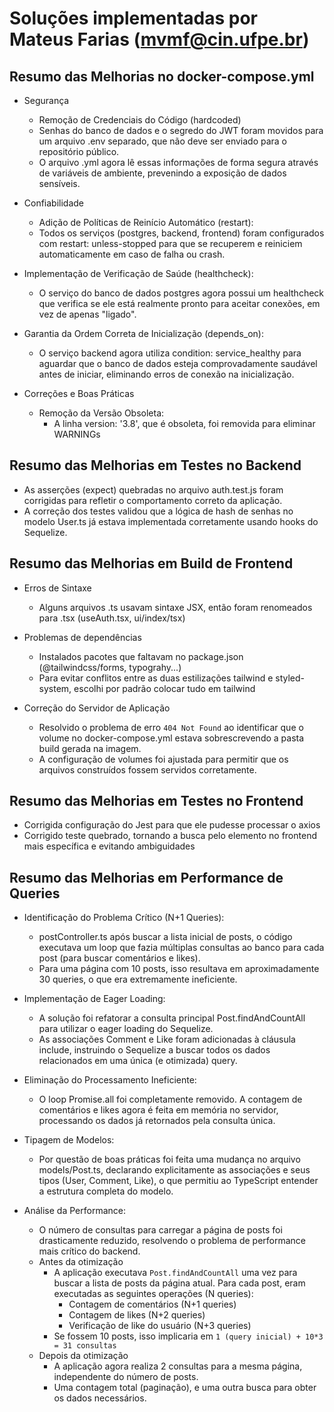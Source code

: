# Soluções implementadas por Mateus Farias (mvmf@cin.ufpe.br)

## Resumo das Melhorias no docker-compose.yml

- Segurança
	- Remoção de Credenciais do Código (hardcoded)
	- Senhas do banco de dados e o segredo do JWT foram movidos para um arquivo .env separado, que não deve ser enviado para o repositório público.
	- O arquivo .yml agora lê essas informações de forma segura através de variáveis de ambiente, prevenindo a exposição de dados sensíveis.

- Confiabilidade
	- Adição de Políticas de Reinício Automático (restart):
	- Todos os serviços (postgres, backend, frontend) foram configurados com restart: unless-stopped para que se recuperem e reiniciem automaticamente em caso de falha ou crash.

- Implementação de Verificação de Saúde (healthcheck):
	- O serviço do banco de dados postgres agora possui um healthcheck que verifica se ele está realmente pronto para aceitar conexões, em vez de apenas "ligado".

- Garantia da Ordem Correta de Inicialização (depends_on):
	- O serviço backend agora utiliza condition: service_healthy para aguardar que o banco de dados esteja comprovadamente saudável antes de iniciar, eliminando erros de conexão na inicialização.

- Correções e Boas Práticas
	- Remoção da Versão Obsoleta:
		- A linha version: '3.8', que é obsoleta, foi removida para eliminar WARNINGs

## Resumo das Melhorias em Testes no Backend

- As asserções (expect) quebradas no arquivo auth.test.js foram corrigidas para refletir o comportamento correto da aplicação.
- A correção dos testes validou que a lógica de hash de senhas no modelo User.ts já estava implementada corretamente usando hooks do Sequelize.

## Resumo das Melhorias em Build de Frontend

- Erros de Sintaxe
	- Alguns arquivos .ts usavam sintaxe JSX, então foram renomeados para .tsx (useAuth.tsx, ui/index/tsx)

- Problemas de dependências
	- Instalados pacotes que faltavam no package.json (@tailwindcss/forms, typograhy...)
	- Para evitar conflitos entre as duas estilizações tailwind e styled-system, escolhi por padrão colocar tudo em tailwind

- Correção do Servidor de Aplicação
    - Resolvido o problema de erro `404 Not Found` ao identificar que o volume no docker-compose.yml estava sobrescrevendo a pasta build gerada na imagem. 
    - A configuração de volumes foi ajustada para permitir que os arquivos construídos fossem servidos corretamente.
	
## Resumo das Melhorias em Testes no Frontend

- Corrigida configuração do Jest para que ele pudesse processar o axios
- Corrigido teste quebrado, tornando a busca pelo elemento no frontend mais específica e evitando ambiguidades

## Resumo das Melhorias em Performance de Queries

- Identificação do Problema Crítico (N+1 Queries):
    - postController.ts após buscar a lista inicial de posts, o código executava um loop que fazia múltiplas consultas ao banco para cada post (para buscar comentários e likes).
    - Para uma página com 10 posts, isso resultava em aproximadamente 30 queries, o que era extremamente ineficiente.

- Implementação de Eager Loading:
    - A solução foi refatorar a consulta principal Post.findAndCountAll para utilizar o eager loading do Sequelize.
    - As associações Comment e Like foram adicionadas à cláusula include, instruindo o Sequelize a buscar todos os dados relacionados em uma única (e otimizada) query.

- Eliminação do Processamento Ineficiente:
    - O loop Promise.all foi completamente removido. A contagem de comentários e likes agora é feita em memória no servidor, processando os dados já retornados pela consulta única.

- Tipagem de Modelos:
    - Por questão de boas práticas foi feita uma mudança no arquivo models/Post.ts, declarando explicitamente as associações e seus tipos (User, Comment, Like), o que permitiu ao TypeScript entender a estrutura completa do modelo.

- Análise da Performance:
    - O número de consultas para carregar a página de posts foi drasticamente reduzido, resolvendo o problema de performance mais crítico do backend.
    - Antes da otimização
        - A aplicação executava `Post.findAndCountAll` uma vez para buscar a lista de posts da página atual. Para cada post, eram executadas as seguintes operações (N queries):
            - Contagem de comentários (N+1 queries)
            - Contagem de likes (N+2 queries)
            - Verificação de like do usuário (N+3 queries)
        - Se fossem 10 posts, isso implicaria em `1 (query inicial) + 10*3 = 31 consultas`
    - Depois da otimização
        - A aplicação agora realiza 2 consultas para a mesma página, independente do número de posts.
        - Uma contagem total (paginação), e uma outra busca para obter os dados necessários.
